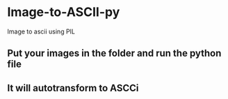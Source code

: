 # Image-to-ASCII-py
Image to ascii using PIL
## Put your images in the folder and run the python file
## It will autotransform to ASCCi
